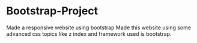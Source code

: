 # Bootstrap-Project
Made a responsive website using bootstrap
Made this website using some advanced css topics like z index and framework used is bootstrap.
